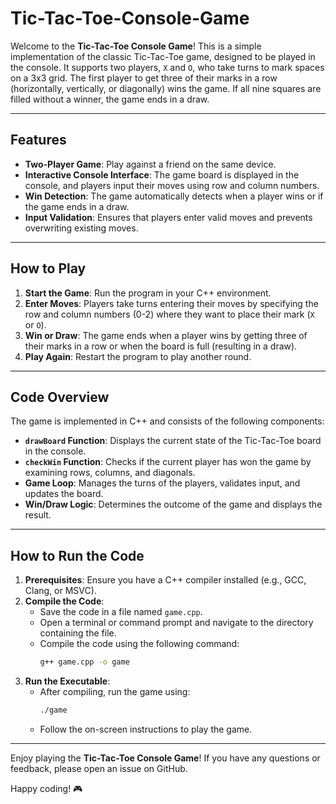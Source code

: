 # Tic-Tac-Toe-Console-Game

Welcome to the **Tic-Tac-Toe Console Game**! This is a simple implementation of the classic Tic-Tac-Toe game, designed to be played in the console. It supports two players, `X` and `O`, who take turns to mark spaces on a 3x3 grid. The first player to get three of their marks in a row (horizontally, vertically, or diagonally) wins the game. If all nine squares are filled without a winner, the game ends in a draw.

---

## Features

- **Two-Player Game**: Play against a friend on the same device.
- **Interactive Console Interface**: The game board is displayed in the console, and players input their moves using row and column numbers.
- **Win Detection**: The game automatically detects when a player wins or if the game ends in a draw.
- **Input Validation**: Ensures that players enter valid moves and prevents overwriting existing moves.

---

## How to Play

1. **Start the Game**: Run the program in your C++ environment.
2. **Enter Moves**: Players take turns entering their moves by specifying the row and column numbers (0-2) where they want to place their mark (`X` or `O`).
3. **Win or Draw**: The game ends when a player wins by getting three of their marks in a row or when the board is full (resulting in a draw).
4. **Play Again**: Restart the program to play another round.

---

## Code Overview

The game is implemented in C++ and consists of the following components:

- **`drawBoard` Function**: Displays the current state of the Tic-Tac-Toe board in the console.
- **`checkWin` Function**: Checks if the current player has won the game by examining rows, columns, and diagonals.
- **Game Loop**: Manages the turns of the players, validates input, and updates the board.
- **Win/Draw Logic**: Determines the outcome of the game and displays the result.

---

## How to Run the Code

1. **Prerequisites**: Ensure you have a C++ compiler installed (e.g., GCC, Clang, or MSVC).
2. **Compile the Code**:
   - Save the code in a file named `game.cpp`.
   - Open a terminal or command prompt and navigate to the directory containing the file.
   - Compile the code using the following command:
     ```bash
     g++ game.cpp -o game
     ```
3. **Run the Executable**:
   - After compiling, run the game using:
     ```bash
     ./game
     ```
   - Follow the on-screen instructions to play the game.

---


Enjoy playing the **Tic-Tac-Toe Console Game**! If you have any questions or feedback, please open an issue on GitHub.

Happy coding! 🎮
